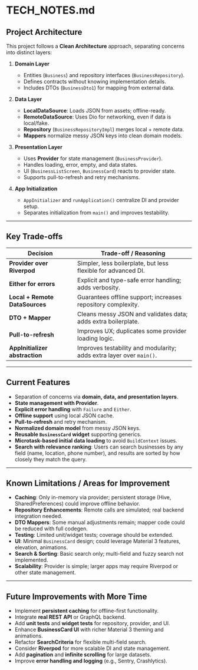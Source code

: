 # TECH_NOTES.md

## Project Architecture

This project follows a **Clean Architecture** approach, separating concerns into distinct layers:

1. **Domain Layer**
   - Entities (`Business`) and repository interfaces (`BusinessRepository`).
   - Defines contracts without knowing implementation details.
   - Includes DTOs (`BusinessDto1`) for mapping from external data.

2. **Data Layer**
   - **LocalDataSource**: Loads JSON from assets; offline-ready.
   - **RemoteDataSource**: Uses Dio for networking, even if data is local/fake.
   - **Repository** (`BusinessRepositoryImpl`) merges local + remote data.
   - **Mappers** normalize messy JSON keys into clean domain models.

3. **Presentation Layer**
   - Uses **Provider** for state management (`BusinessProvider`).
   - Handles loading, error, empty, and data states.
   - UI (`BusinessListScreen`, `BusinessCard`) reacts to provider state.
   - Supports pull-to-refresh and retry mechanisms.

4. **App Initialization**
   - `AppInitializer` and `runApplication()` centralize DI and provider setup.
   - Separates initialization from `main()` and improves testability.

---

## Key Trade-offs

| Decision | Trade-off / Reasoning |
|----------|---------------------|
| **Provider over Riverpod** | Simpler, less boilerplate, but less flexible for advanced DI. |
| **Either for errors** | Explicit and type-safe error handling; adds verbosity. |
| **Local + Remote DataSources** | Guarantees offline support; increases repository complexity. |
| **DTO + Mapper** | Cleans messy JSON and validates data; adds extra boilerplate. |
| **Pull-to-refresh** | Improves UX; duplicates some provider loading logic. |
| **AppInitializer abstraction** | Improves testability and modularity; adds extra layer over `main()`. |

---

## Current Features

- Separation of concerns via **domain, data, and presentation layers**.
- **State management with Provider**.
- **Explicit error handling** with `Failure` and `Either`.
- **Offline support** using local JSON cache.
- **Pull-to-refresh** and retry mechanism.
- **Normalized domain model** from messy JSON keys.
- **Reusable `BusinessCard` widget** supporting generics.
- **Microtask-based initial data loading** to avoid `BuildContext` issues.
- **Search with relevance ranking**: Users can search businesses by any field (name, location, phone number), and results are sorted by how closely they match the query.


---

## Known Limitations / Areas for Improvement

- **Caching**: Only in-memory via provider; persistent storage (Hive, SharedPreferences) could improve offline behavior.
- **Repository Enhancements**: Remote calls are simulated; real backend integration needed.
- **DTO Mappers**: Some manual adjustments remain; mapper code could be reduced with full codegen.
- **Testing**: Limited unit/widget tests; coverage should be extended.
- **UI**: Minimal `BusinessCard` design; could leverage Material 3 features, elevation, animations.
- **Search & Sorting**: Basic search only; multi-field and fuzzy search not implemented.
- **Scalability**: Provider is simple; larger apps may require Riverpod or other state management.

---

## Future Improvements with More Time

- Implement **persistent caching** for offline-first functionality.
- Integrate **real REST API** or GraphQL backend.
- Add **unit tests** and **widget tests** for repository, provider, and UI.
- Enhance **BusinessCard UI** with richer Material 3 theming and animations.
- Refactor **SearchCriteria** for flexible multi-field search.
- Consider **Riverpod** for more scalable DI and state management.
- Add **pagination** and **infinite scrolling** for large datasets.
- Improve **error handling and logging** (e.g., Sentry, Crashlytics).
